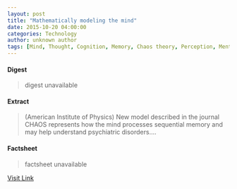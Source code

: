 ```yaml
---
layout: post
title: "Mathematically modeling the mind"
date: 2015-10-20 04:00:00
categories: Technology
author: unknown author
tags: [Mind, Thought, Cognition, Memory, Chaos theory, Perception, Mental disorder, Science, Mental processes, Metaphysics of mind, neuropsychology, Clinical psychology, Phenomenology, Cognitive science, Neuroscience, Psychological concepts, Psychology, Neuropsychological assessment, Neuropsychology, Nervous system, Emergence, Behavioural sciences, Epistemology]
---
```



#### Digest
>digest unavailable

#### Extract
>(American Institute of Physics) New model described in the journal CHAOS represents how the mind processes sequential memory and may help understand psychiatric disorders....

#### Factsheet
>factsheet unavailable

[Visit Link](http://www.eurekalert.org/pub_releases/2015-10/aiop-mmt101615.php)


